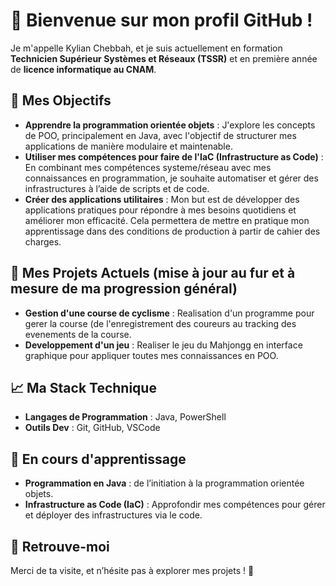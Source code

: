 # 👋 Bienvenue sur mon profil GitHub !

Je m'appelle Kylian Chebbah, et je suis actuellement en formation **Technicien Supérieur Systèmes et Réseaux (TSSR)** et en première année de **licence informatique au CNAM**. 

## 🎯 Mes Objectifs

- **Apprendre la programmation orientée objets** : J'explore les concepts de POO, principalement en Java, avec l'objectif de structurer mes applications de manière modulaire et maintenable.
- **Utiliser mes compétences pour faire de l'IaC (Infrastructure as Code)** : En combinant mes compétences systeme/réseau avec mes connaissances en programmation, je souhaite automatiser et gérer des infrastructures à l’aide de scripts et de code.
- **Créer des applications utilitaires** : Mon but est de développer des applications pratiques pour répondre à mes besoins quotidiens et améliorer mon efficacité. Cela permettera de mettre en pratique mon apprentissage dans des conditions de production à partir de cahier des charges.

## 📂 Mes Projets Actuels (mise à jour au fur et à mesure de ma progression général)

- **Gestion d'une course de cyclisme** : Realisation d'un programme pour gerer la course (de l'enregistrement des coureurs au tracking des evenements de la course.
- **Developpement d'un jeu** : Realiser le jeu du Mahjongg en interface graphique pour appliquer toutes mes connaissances en POO.

## 📈 Ma Stack Technique

- **Langages de Programmation** : Java, PowerShell 
- **Outils Dev** : Git, GitHub, VSCode

## 🌱 En cours d'apprentissage

- **Programmation en Java** : de l’initiation à la programmation orientée objets.
- **Infrastructure as Code (IaC)** : Approfondir mes compétences pour gérer et déployer des infrastructures via le code.

## 🔗 Retrouve-moi


Merci de ta visite, et n’hésite pas à explorer mes projets ! 🚀
